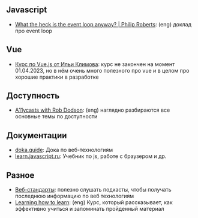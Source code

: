## Javascript
* [What the heck is the event loop anyway? | Philip Roberts](https://www.youtube.com/watch?v=8aGhZQkoFbQ): (eng) доклад про event loop

## Vue
* [Курс по Vue.js от Ильи Климова](https://www.youtube.com/playlist?list=PLvTBThJr861yMBhpKafII3HZLAYujuNWw): курс не закончен на момент 01.04.2023, но в нём очень много полезного про vue и в целом про хорошие практики в разработке

## Доступность
* [A11ycasts with Rob Dodson](https://www.youtube.com/playlist?list=PLNYkxOF6rcICWx0C9LVWWVqvHlYJyqw7g): (eng) наглядно разбираются все основные темы по доступности

## Документации
* [doka.guide](https://doka.guide): Дока по веб-технологиям
* [learn.javascript.ru](https://learn.javascript.ru): Учебник по js, работе с браузером и др.

## Разное
* [Веб-стандарты](https://web-standards.ru): полезно слушать подкасты, чтобы получать последнюю информацию по веб технологиям
* [Learning how to learn](https://www.coursera.org/learn/learning-how-to-learn): (eng) Курс, который рассказывает, как эффективно учиться и запоминать пройденный материал
